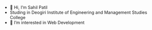 - 👋 Hi, I’m Sahil Patil
- Studing in Deogiri Institute of Engineering and Management Studies College 
- 👀 I’m interested in Web Development 
<!---- 🌱 I’m currently learning ...
- 💞️ I’m looking to collaborate on ...
- 📫 How to reach me ...
--->
<!---
SahilsPatil/SahilsPatil is a ✨ special ✨ repository because its `README.md` (this file) appears on your GitHub profile.
You can click the Preview link to take a look at your changes.
--->
